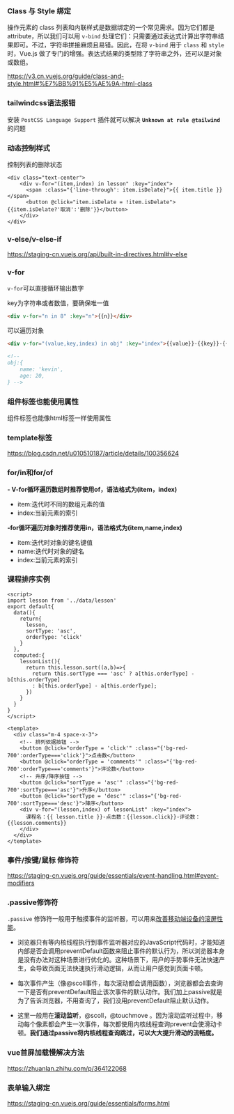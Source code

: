 ### Class 与 Style 绑定

操作元素的 class 列表和内联样式是数据绑定的一个常见需求。因为它们都是 attribute，所以我们可以用 `v-bind` 处理它们：只需要通过表达式计算出字符串结果即可。不过，字符串拼接麻烦且易错。因此，在将 `v-bind` 用于 `class` 和 `style` 时，Vue.js 做了专门的增强。表达式结果的类型除了字符串之外，还可以是对象或数组。

https://v3.cn.vuejs.org/guide/class-and-style.html#%E7%BB%91%E5%AE%9A-html-class



### tailwindcss语法报错

安装 `PostCSS Language Support` 插件就可以解决 **`Unknown at rule @tailwind`** 的问题



### 动态控制样式

控制列表的删除状态

```vue
<div class="text-center">
    <div v-for="(item,index) in lesson" :key="index">
      <span :class="{'line-through': item.isDelate}">{{ item.title }}</span>
      <button @click="item.isDelate = !item.isDelate">{{item.isDelate?'取消':'删除'}}</button>
    </div>
</div>
```



### v-else/v-else-if

https://staging-cn.vuejs.org/api/built-in-directives.html#v-else



### v-for

`v-for`可以直接循环输出数字

key为字符串或者数值，要确保唯一值

```html
<div v-for="n in 8" :key="n">{{n}}</div>
```

可以遍历对象

```html
<div v-for="(value,key,index) in obj" :key="index">{{value}}-{{key}}-{{index}}</div>

<!--
obj:{
	name: 'kevin',
	age: 20,
} -->
```



### 组件标签也能使用属性

组件标签也能像html标签一样使用属性



### template标签

https://blog.csdn.net/u010510187/article/details/100356624



### for/in和for/of

**- V-for循环遍历数组时推荐使用of，语法格式为(item，index)**

- item:迭代时不同的数组元素的值
- index:当前元素的索引

**-for循环遍历对象时推荐使用in，语法格式为(item,name,index)**

- item:迭代时对象的键名键值
- name:迭代时对象的键名
- index:当前元素的索引



### 课程排序实例

```vue
<script>
import lesson from '../data/lesson'
export default{
  data(){
    return{
      lesson,
      sortType: 'asc',
      orderType: 'click'
    }
  },
  computed:{
    lessonList(){
      return this.lesson.sort((a,b)=>{
        return this.sortType === 'asc' ? a[this.orderType] - b[this.orderType] 
        : b[this.orderType] - a[this.orderType];
      })
    }
  }
}
</script>

<template>
  <div class="m-4 space-x-3">
    <!-- 排列依据按钮 -->
    <button @click="orderType = 'click'" :class="{'bg-red-700':orderType==='click'}">点击数</button>
    <button @click="orderType = 'comments'" :class="{'bg-red-700':orderType==='comments'}">评论数</button>
    <!-- 升序/降序按钮 -->
    <button @click="sortType = 'asc'" :class="{'bg-red-700':sortType==='asc'}">升序</button>
    <button @click="sortType = 'desc'" :class="{'bg-red-700':sortType==='desc'}">降序</button>
    <div v-for="(lesson,index) of lessonList" :key="index">
      课程名：{{ lesson.title }}-点击数：{{lesson.click}}-评论数：{{lesson.comments}}
    </div>
  </div>
</template>
```





### 事件/按键/鼠标 修饰符

https://staging-cn.vuejs.org/guide/essentials/event-handling.html#event-modifiers



### .passive修饰符

`.passive` 修饰符一般用于触摸事件的监听器，可以用来[改善移动端设备的滚屏性能](https://developer.mozilla.org/zh-CN/docs/Web/API/EventTarget/addEventListener#使用_passive_改善的滚屏性能)。

- 浏览器只有等内核线程执行到事件监听器对应的JavaScript代码时，才能知道内部是否会调用preventDefault函数来阻止事件的默认行为，所以浏览器本身是没有办法对这种场景进行优化的。这种场景下，用户的手势事件无法快速产生，会导致页面无法快速执行滑动逻辑，从而让用户感觉到页面卡顿。

- 每次事件产生（像@scoll事件，每次滚动都会调用函数），浏览器都会去查询一下是否有preventDefault阻止该次事件的默认动作。我们加上passive就是为了告诉浏览器，不用查询了，我们没用preventDefault阻止默认动作。
- 这里一般用在**滚动监听**，@scoll，@touchmove 。因为滚动监听过程中，移动每个像素都会产生一次事件，每次都使用内核线程查询prevent会使滑动卡顿。**我们通过passive将内核线程查询跳过，可以大大提升滑动的流畅度。**
  



### vue首屏加载慢解决方法

https://zhuanlan.zhihu.com/p/364122068



### 表单输入绑定

https://staging-cn.vuejs.org/guide/essentials/forms.html